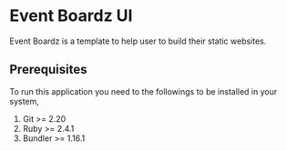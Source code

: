 # Event Boardz UI

Event Boardz is a template to help user to build their static websites.

## Prerequisites

To run this application you need to the followings to be installed in your system,

1. Git >= 2.20
2. Ruby >= 2.4.1
3. Bundler >= 1.16.1
